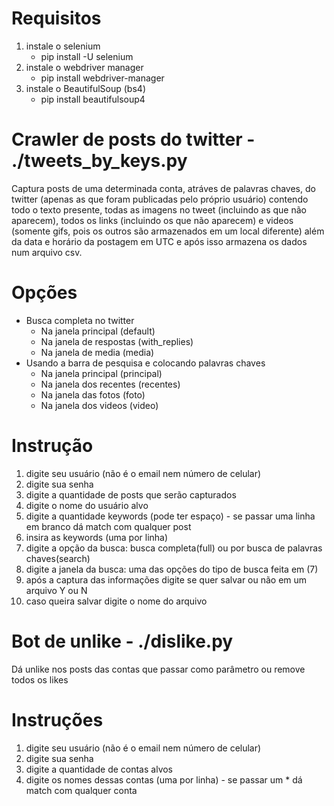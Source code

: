 # Requisitos

1. instale o selenium
    - pip install -U selenium
2. instale o webdriver manager
    - pip install webdriver-manager
3. instale o BeautifulSoup (bs4)
    - pip install beautifulsoup4

# Crawler de posts do twitter - ./tweets_by_keys.py

Captura posts de uma determinada conta, atráves de palavras chaves, do twitter (apenas as que foram publicadas pelo próprio usuário) contendo
todo o texto presente, todas as imagens no tweet (incluindo as que não aparecem), todos os links (incluindo os que não aparecem) e
videos (somente gifs, pois os outros são armazenados em um local diferente) além da data e horário da postagem em UTC e após isso armazena os dados num arquivo csv.

# Opções
- Busca completa no twitter
    - Na janela principal (default)
    - Na janela de respostas (with_replies)
    - Na janela de media (media)
- Usando a barra de pesquisa e colocando palavras chaves
    - Na janela principal (principal)
    - Na janela dos recentes (recentes)
    - Na janela das fotos (foto)
    - Na janela dos videos (video)

# Instrução

1. digite seu usuário (não é o email nem número de celular)
2. digite sua senha
3. digite a quantidade de posts que serão capturados
4. digite o nome do usuário alvo
5. digite a quantidade keywords (pode ter espaço) - se passar uma linha em branco dá match com qualquer post
6. insira as keywords (uma por linha)
7. digite a opção da busca: busca completa(full) ou por busca de palavras chaves(search)
8. digite a janela da busca: uma das opções do tipo de busca feita em (7)
9. após a captura das informações digite se quer salvar ou não em um arquivo Y ou N
10. caso queira salvar digite o nome do arquivo


# Bot de unlike - ./dislike.py

Dá unlike nos posts das contas que passar como parâmetro ou remove todos os likes

# Instruções

1. digite seu usuário (não é o email nem número de celular)
2. digite sua senha
3. digite a quantidade de contas alvos
4. digite os nomes dessas contas (uma por linha) - se passar um * dá match com qualquer conta


